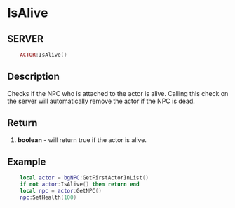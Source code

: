 # IsAlive

## SERVER
```lua
	ACTOR:IsAlive()
```

## Description
Checks if the NPC who is attached to the actor is alive. Calling this check on the server will automatically remove the actor if the NPC is dead.

## Return
1. **boolean** - will return true if the actor is alive.

## Example
```lua
	local actor = bgNPC:GetFirstActorInList()
	if not actor:IsAlive() then return end
	local npc = actor:GetNPC()
	npc:SetHealth(100)
```